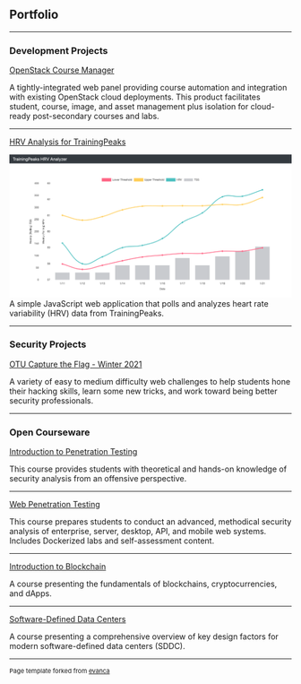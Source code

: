 ## Portfolio

---

### Development Projects

[OpenStack Course Manager](https://github.com/pr0fg/openstack-course-manager)

A tightly-integrated web panel providing course automation and integration with existing OpenStack cloud deployments. This product facilitates student, course, image, and asset management plus isolation for cloud-ready post-secondary courses and labs.

---

[HRV Analysis for TrainingPeaks](/trainingpeaks-hrv-analysis)

<img src="images/trainingpeaks-hrv-analysis.png?raw=true"/>
A simple JavaScript web application that polls and analyzes heart rate variability (HRV) data from TrainingPeaks.

---

### Security Projects

[OTU Capture the Flag - Winter 2021](https://github.com/pr0fg/openstack-course-manager)

A variety of easy to medium difficulty web challenges to help students hone their hacking skills, learn some new tricks, and work toward being better security professionals.

---


### Open Courseware 

[Introduction to Penetration Testing](https://github.com/pr0fg/pentesting-course)

This course provides students with theoretical and hands-on knowledge of security analysis from an offensive perspective.

---
[Web Penetration Testing](https://github.com/pr0fg/web-pentesting-course)

This course prepares students to conduct an advanced, methodical security analysis of enterprise, server, desktop, API, and mobile web systems. Includes Dockerized labs and self-assessment content.

---

[Introduction to Blockchain](https://github.com/pr0fg/blockchain-course)

A course presenting the fundamentals of blockchains, cryptocurrencies, and dApps.

---

[Software-Defined Data Centers](https://github.com/pr0fg/sddc-course)

A course presenting a comprehensive overview of key design factors for modern software-defined data centers (SDDC).

---

<p style="font-size:11px">Page template forked from <a href="https://github.com/evanca/quick-portfolio">evanca</a></p>
